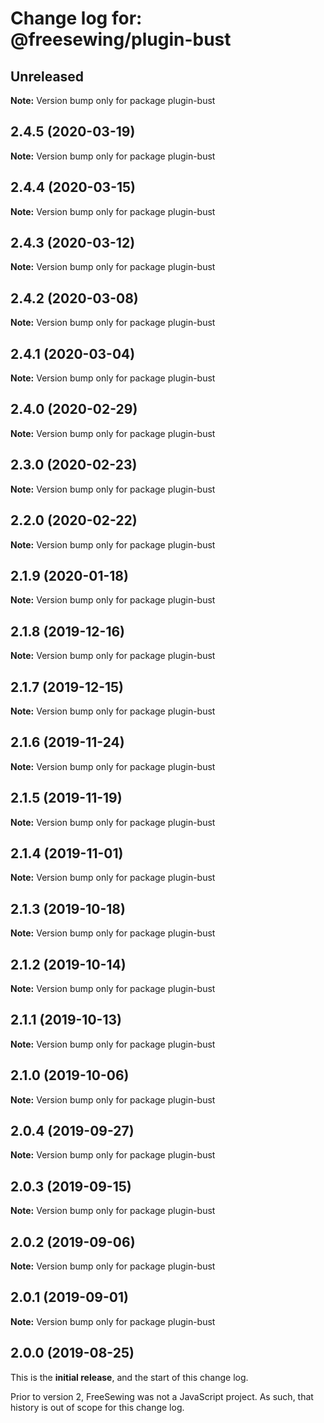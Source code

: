 # Change log for: @freesewing/plugin-bust


## Unreleased

**Note:** Version bump only for package plugin-bust


## 2.4.5 (2020-03-19)

**Note:** Version bump only for package plugin-bust


## 2.4.4 (2020-03-15)

**Note:** Version bump only for package plugin-bust


## 2.4.3 (2020-03-12)

**Note:** Version bump only for package plugin-bust


## 2.4.2 (2020-03-08)

**Note:** Version bump only for package plugin-bust


## 2.4.1 (2020-03-04)

**Note:** Version bump only for package plugin-bust


## 2.4.0 (2020-02-29)

**Note:** Version bump only for package plugin-bust


## 2.3.0 (2020-02-23)

**Note:** Version bump only for package plugin-bust


## 2.2.0 (2020-02-22)

**Note:** Version bump only for package plugin-bust


## 2.1.9 (2020-01-18)

**Note:** Version bump only for package plugin-bust


## 2.1.8 (2019-12-16)

**Note:** Version bump only for package plugin-bust


## 2.1.7 (2019-12-15)

**Note:** Version bump only for package plugin-bust


## 2.1.6 (2019-11-24)

**Note:** Version bump only for package plugin-bust


## 2.1.5 (2019-11-19)

**Note:** Version bump only for package plugin-bust


## 2.1.4 (2019-11-01)

**Note:** Version bump only for package plugin-bust


## 2.1.3 (2019-10-18)

**Note:** Version bump only for package plugin-bust


## 2.1.2 (2019-10-14)

**Note:** Version bump only for package plugin-bust


## 2.1.1 (2019-10-13)

**Note:** Version bump only for package plugin-bust


## 2.1.0 (2019-10-06)

**Note:** Version bump only for package plugin-bust


## 2.0.4 (2019-09-27)

**Note:** Version bump only for package plugin-bust


## 2.0.3 (2019-09-15)

**Note:** Version bump only for package plugin-bust


## 2.0.2 (2019-09-06)

**Note:** Version bump only for package plugin-bust


## 2.0.1 (2019-09-01)

**Note:** Version bump only for package plugin-bust




## 2.0.0 (2019-08-25)

This is the **initial release**, and the start of this change log.

Prior to version 2, FreeSewing was not a JavaScript project.
As such, that history is out of scope for this change log.
